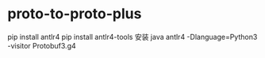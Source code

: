 # proto-to-proto-plus

pip install antlr4
pip install antlr4-tools
安装 java
antlr4 -Dlanguage=Python3 -visitor Protobuf3.g4
